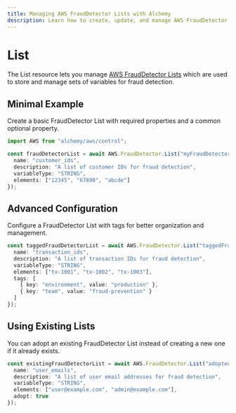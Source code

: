 ```yaml
---
title: Managing AWS FraudDetector Lists with Alchemy
description: Learn how to create, update, and manage AWS FraudDetector Lists using Alchemy Cloud Control.
---
```


# List

The List resource lets you manage [AWS FraudDetector Lists](https://docs.aws.amazon.com/frauddetector/latest/userguide/) which are used to store and manage sets of variables for fraud detection.

## Minimal Example

Create a basic FraudDetector List with required properties and a common optional property.

```ts
import AWS from "alchemy/aws/control";

const fraudDetectorList = await AWS.FraudDetector.List("myFraudDetectorList", {
  name: "customer_ids",
  description: "A list of customer IDs for fraud detection",
  variableType: "STRING",
  elements: ["12345", "67890", "abcde"]
});
```

## Advanced Configuration

Configure a FraudDetector List with tags for better organization and management.

```ts
const taggedFraudDetectorList = await AWS.FraudDetector.List("taggedFraudDetectorList", {
  name: "transaction_ids",
  description: "A list of transaction IDs for fraud detection",
  variableType: "STRING",
  elements: ["tx-1001", "tx-1002", "tx-1003"],
  tags: [
    { key: "environment", value: "production" },
    { key: "team", value: "fraud-prevention" }
  ]
});
```

## Using Existing Lists

You can adopt an existing FraudDetector List instead of creating a new one if it already exists.

```ts
const existingFraudDetectorList = await AWS.FraudDetector.List("adoptedFraudDetectorList", {
  name: "user_emails",
  description: "A list of user email addresses for fraud detection",
  variableType: "STRING",
  elements: ["user@example.com", "admin@example.com"],
  adopt: true
});
```